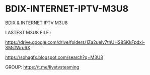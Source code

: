 # BDIX-INTERNET-IPTV-M3U8
BDIX &amp; INTERNET IPTV M3U8


LASTEST M3U8 FILE : 

https://drive.google.com/drive/folders/1Za2uelv7tnUHS8SKkFpdxi-SMsfWru6X

https://sohagfx.blogspot.com/search?q=M3U8


GROUP: https://t.me/livetvsteaming
